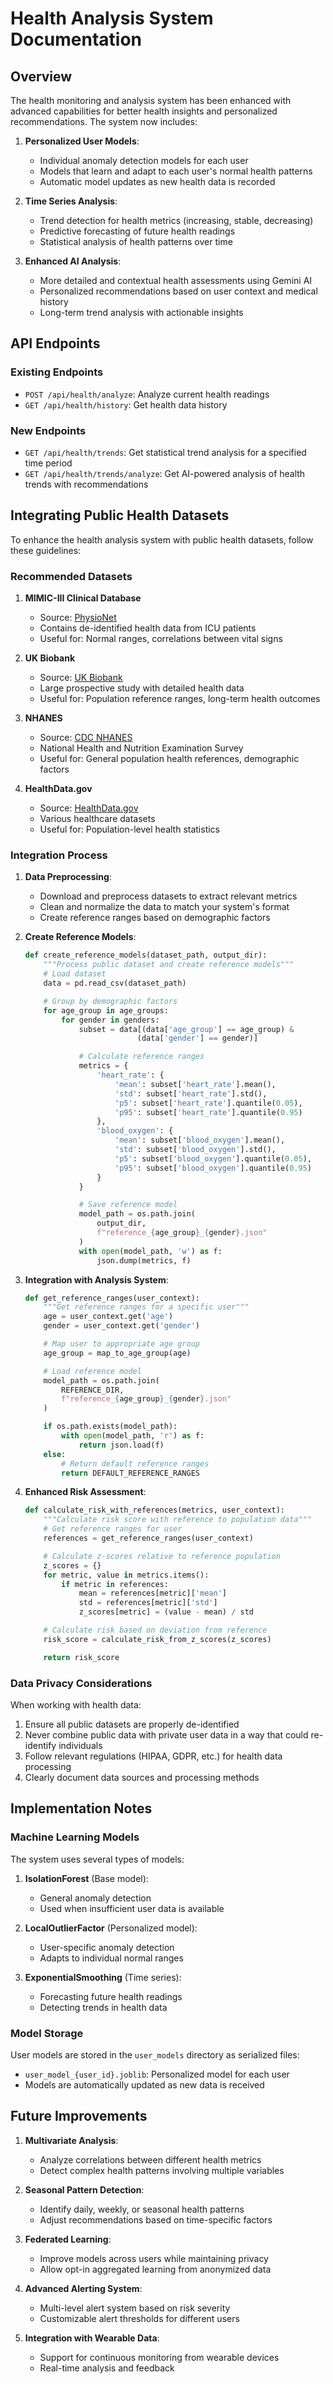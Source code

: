 # Health Analysis System Documentation

## Overview

The health monitoring and analysis system has been enhanced with advanced capabilities for better health insights and personalized recommendations. The system now includes:

1. **Personalized User Models**:

   - Individual anomaly detection models for each user
   - Models that learn and adapt to each user's normal health patterns
   - Automatic model updates as new health data is recorded

2. **Time Series Analysis**:

   - Trend detection for health metrics (increasing, stable, decreasing)
   - Predictive forecasting of future health readings
   - Statistical analysis of health patterns over time

3. **Enhanced AI Analysis**:
   - More detailed and contextual health assessments using Gemini AI
   - Personalized recommendations based on user context and medical history
   - Long-term trend analysis with actionable insights

## API Endpoints

### Existing Endpoints

- `POST /api/health/analyze`: Analyze current health readings
- `GET /api/health/history`: Get health data history

### New Endpoints

- `GET /api/health/trends`: Get statistical trend analysis for a specified time period
- `GET /api/health/trends/analyze`: Get AI-powered analysis of health trends with recommendations

## Integrating Public Health Datasets

To enhance the health analysis system with public health datasets, follow these guidelines:

### Recommended Datasets

1. **MIMIC-III Clinical Database**

   - Source: [PhysioNet](https://physionet.org/content/mimiciii/1.4/)
   - Contains de-identified health data from ICU patients
   - Useful for: Normal ranges, correlations between vital signs

2. **UK Biobank**

   - Source: [UK Biobank](https://www.ukbiobank.ac.uk/)
   - Large prospective study with detailed health data
   - Useful for: Population reference ranges, long-term health outcomes

3. **NHANES**

   - Source: [CDC NHANES](https://www.cdc.gov/nchs/nhanes/index.htm)
   - National Health and Nutrition Examination Survey
   - Useful for: General population health references, demographic factors

4. **HealthData.gov**
   - Source: [HealthData.gov](https://healthdata.gov/)
   - Various healthcare datasets
   - Useful for: Population-level health statistics

### Integration Process

1. **Data Preprocessing**:

   - Download and preprocess datasets to extract relevant metrics
   - Clean and normalize the data to match your system's format
   - Create reference ranges based on demographic factors

2. **Create Reference Models**:

   ```python
   def create_reference_models(dataset_path, output_dir):
       """Process public dataset and create reference models"""
       # Load dataset
       data = pd.read_csv(dataset_path)

       # Group by demographic factors
       for age_group in age_groups:
           for gender in genders:
               subset = data[(data['age_group'] == age_group) &
                            (data['gender'] == gender)]

               # Calculate reference ranges
               metrics = {
                   'heart_rate': {
                       'mean': subset['heart_rate'].mean(),
                       'std': subset['heart_rate'].std(),
                       'p5': subset['heart_rate'].quantile(0.05),
                       'p95': subset['heart_rate'].quantile(0.95)
                   },
                   'blood_oxygen': {
                       'mean': subset['blood_oxygen'].mean(),
                       'std': subset['blood_oxygen'].std(),
                       'p5': subset['blood_oxygen'].quantile(0.05),
                       'p95': subset['blood_oxygen'].quantile(0.95)
                   }
               }

               # Save reference model
               model_path = os.path.join(
                   output_dir,
                   f"reference_{age_group}_{gender}.json"
               )
               with open(model_path, 'w') as f:
                   json.dump(metrics, f)
   ```

3. **Integration with Analysis System**:

   ```python
   def get_reference_ranges(user_context):
       """Get reference ranges for a specific user"""
       age = user_context.get('age')
       gender = user_context.get('gender')

       # Map user to appropriate age group
       age_group = map_to_age_group(age)

       # Load reference model
       model_path = os.path.join(
           REFERENCE_DIR,
           f"reference_{age_group}_{gender}.json"
       )

       if os.path.exists(model_path):
           with open(model_path, 'r') as f:
               return json.load(f)
       else:
           # Return default reference ranges
           return DEFAULT_REFERENCE_RANGES
   ```

4. **Enhanced Risk Assessment**:
   ```python
   def calculate_risk_with_references(metrics, user_context):
       """Calculate risk score with reference to population data"""
       # Get reference ranges for user
       references = get_reference_ranges(user_context)

       # Calculate z-scores relative to reference population
       z_scores = {}
       for metric, value in metrics.items():
           if metric in references:
               mean = references[metric]['mean']
               std = references[metric]['std']
               z_scores[metric] = (value - mean) / std

       # Calculate risk based on deviation from reference
       risk_score = calculate_risk_from_z_scores(z_scores)

       return risk_score
   ```

### Data Privacy Considerations

When working with health data:

1. Ensure all public datasets are properly de-identified
2. Never combine public data with private user data in a way that could re-identify individuals
3. Follow relevant regulations (HIPAA, GDPR, etc.) for health data processing
4. Clearly document data sources and processing methods

## Implementation Notes

### Machine Learning Models

The system uses several types of models:

1. **IsolationForest** (Base model):

   - General anomaly detection
   - Used when insufficient user data is available

2. **LocalOutlierFactor** (Personalized model):

   - User-specific anomaly detection
   - Adapts to individual normal ranges

3. **ExponentialSmoothing** (Time series):
   - Forecasting future health readings
   - Detecting trends in health data

### Model Storage

User models are stored in the `user_models` directory as serialized files:

- `user_model_{user_id}.joblib`: Personalized model for each user
- Models are automatically updated as new data is received

## Future Improvements

1. **Multivariate Analysis**:

   - Analyze correlations between different health metrics
   - Detect complex health patterns involving multiple variables

2. **Seasonal Pattern Detection**:

   - Identify daily, weekly, or seasonal health patterns
   - Adjust recommendations based on time-specific factors

3. **Federated Learning**:

   - Improve models across users while maintaining privacy
   - Allow opt-in aggregated learning from anonymized data

4. **Advanced Alerting System**:

   - Multi-level alert system based on risk severity
   - Customizable alert thresholds for different users

5. **Integration with Wearable Data**:
   - Support for continuous monitoring from wearable devices
   - Real-time analysis and feedback
